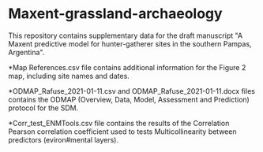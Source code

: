 # Maxent-grassland-archaeology
This repository contains supplementary data for the draft manuscript "A Maxent predictive model for hunter-gatherer sites in the southern Pampas, Argentina".

*Map References.csv file contains additional information for the Figure 2 map, including site names and dates.

*ODMAP_Rafuse_2021-01-11.csv and ODMAP_Rafuse_2021-01-11.docx files contains the ODMAP (Overview, Data, Model, Assessment and Prediction) protocol for the SDM.

*Corr_test_ENMTools.csv file contains the results of the Correlation Pearson correlation coefficient used to tests Multicollinearity between predictors (eviron#mental layers).

